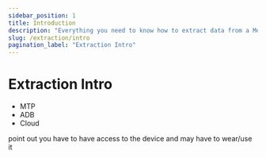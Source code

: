 ```yaml
---
sidebar_position: 1
title: Introduction
description: "Everything you need to know how to extract data from a Meta Quest 3"
slug: /extraction/intro
pagination_label: "Extraction Intro"
---
```


# Extraction Intro

- MTP
- ADB
- Cloud

point out you have to have access to the device and may have to wear/use it